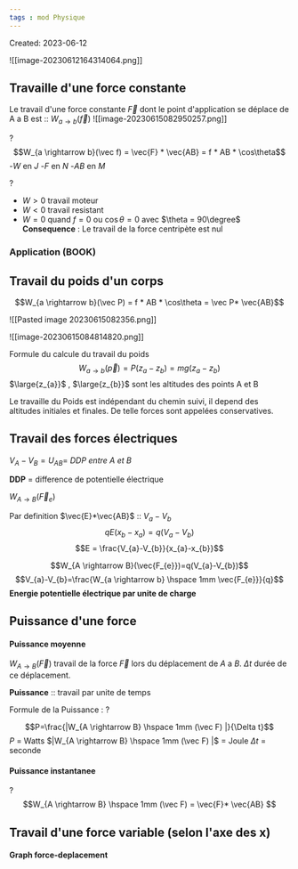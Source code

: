 ```yaml
---
tags : mod Physique
---
```

Created: 2023-06-12

![[image-20230612164314064.png]]

## Travaille d'une force constante
Le travail d'une force constante $\vec F$ dont le point d'application se déplace de A a B est :: $W_{a \rightarrow b}(\vec f)$ 
![[image-20230615082950257.png]]


?
$$W_{a \rightarrow b}(\vec f) = \vec{F} * \vec{AB} = f * AB * \cos\theta$$
-$W$ en $J$ 
-$F$ en $N$ 
-$AB$ en $M$ 

?
- $W > 0$  travail moteur
- $W < 0$ travail resistant 
- $W = 0$ quand $f = 0$ ou $\cos\theta = 0$ avec $\theta = 90\degree$  
**Consequence** : Le travail de la force centripète est nul
<!--SR:!2023-09-10,2,230-->

### Application  (BOOK)

## Travail du poids d'un corps


$$W_{a \rightarrow b}(\vec P) = f * AB * \cos\theta = \vec P* \vec{AB}$$

![[Pasted image 20230615082356.png]]

![[image-20230615084814820.png]]

Formule du calcule du travail du poids
$$W_{a \rightarrow b}(\vec p) = P(z_{a}-z_{b})= mg(z_{a}-z_{b})$$
$\large{z_{a}}$ , $\large{z_{b}}$ sont les altitudes des points A et B

Le travaille du Poids est indépendant du chemin suivi, il depend des altitudes initiales et finales. De telle forces sont appelées conservatives. 

## Travail des forces électriques

$V_{A}-V_{B} = U_{AB} =$ *DDP entre A et B*

**DDP** = difference de potentielle électrique

$W_{A \rightarrow B}(\vec F_{e})$

Par definition $\vec{E}*\vec{AB}$ :: $V_{a}-V_{b}$
$$qE(x_{b}-x_{a}) = q(V_{a}-V_{b})$$
$$E = \frac{V_{a}-V_{b}}{x_{a}-x_{b}}$$

$$W_{A \rightarrow B}(\vec{F_{e}})=q(V_{a}-V_{b})$$ $$V_{a}-V_{b}=\frac{W_{a \rightarrow b} \hspace 1mm \vec{F_{e}}}{q}$$
**Energie potentielle électrique par unite de charge**

## Puissance d'une force

#### Puissance moyenne

$W_{A \rightarrow B}(\vec F)$  travail de la force $\vec{F}$ lors du déplacement de $A$ a $B$.
$\Delta t$ durée de ce déplacement.

**Puissance** :: travail par unite de temps
<!--SR:!2023-09-09,2,244-->
Formule de la Puissance :
?
<!--SR:!2023-09-08,1,230-->

$$P=\frac{|W_{A \rightarrow B} \hspace 1mm (\vec F) |}{\Delta t}$$
$P$ = Watts
$|W_{A \rightarrow B} \hspace 1mm (\vec F) |$ = Joule
$\Delta t$ = seconde

#### Puissance instantanee
?
$$W_{A \rightarrow B} \hspace 1mm (\vec F) = \vec{F}* \vec{AB} $$
<!--SR:!2023-09-08,1,230-->

## Travail d'une force variable (selon l'axe des x)

#### Graph force-deplacement


